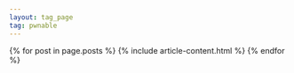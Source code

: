 ```yaml
---
layout: tag_page
tag: pwnable
---
```

{% for post in page.posts %}
  {% include article-content.html %}
{% endfor %}
